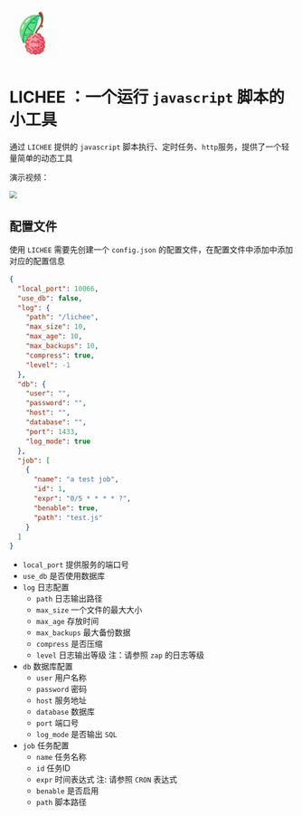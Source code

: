 # <img src="resources/lichee.png" style="zoom: 30%;" />

# LICHEE ：一个运行 `javascript` 脚本的小工具

通过 `LICHEE` 提供的 `javascript` 脚本执行、定时任务、`http`服务，提供了一个轻量简单的动态工具



演示视频：

<img src="resources/lichee.gif" style="zoom:80%;" />



## 配置文件

使用 `LICHEE` 需要先创建一个 `config.json` 的配置文件，在配置文件中添加中添加对应的配置信息

```json
{
  "local_port": 10066,
  "use_db": false,
  "log": {
    "path": "/lichee",
    "max_size": 10,
    "max_age": 10,
    "max_backups": 10,
    "compress": true,
    "level": -1
  },
  "db": {
    "user": "",
    "password": "",
    "host": "",
    "database": "",
    "port": 1433,
    "log_mode": true
  },
  "job": [
    {
      "name": "a test job",
      "id": 1,
      "expr": "0/5 * * * * ?",
      "benable": true,
      "path": "test.js"
    }
  ]
}
```



- `local_port` 提供服务的端口号
- `use_db` 是否使用数据库
- `log` 日志配置
  - `path` 日志输出路径
  - `max_size` 一个文件的最大大小
  - `max_age` 存放时间
  - `max_backups` 最大备份数据
  - `compress` 是否压缩
  - `level` 日志输出等级  注：请参照 `zap` 的日志等级
- `db` 数据库配置
  - `user` 用户名称
  - `password` 密码
  - `host` 服务地址
  - `database` 数据库
  - `port` 端口号
  - `log_mode` 是否输出 `SQL`
- `job` 任务配置
  - `name` 任务名称
  - `id` 任务ID
  - `expr` 时间表达式  注: 请参照 `CRON` 表达式
  - `benable` 是否启用
  - `path` 脚本路径
